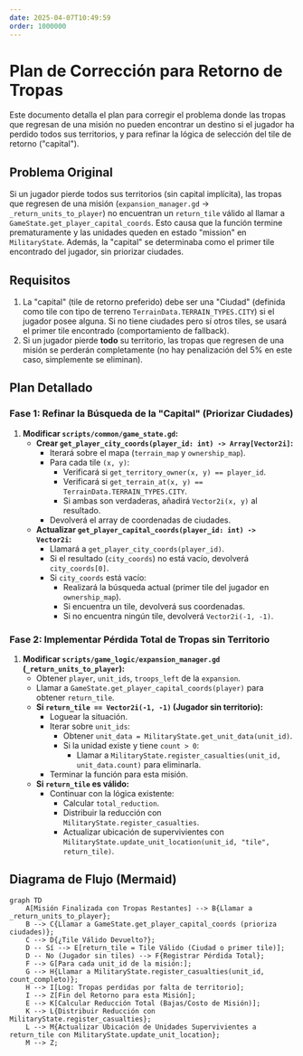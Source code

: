 ```yaml
---
date: 2025-04-07T10:49:59
order: 1000000
---
```

# Plan de Corrección para Retorno de Tropas

Este documento detalla el plan para corregir el problema donde las tropas que regresan de una misión no pueden encontrar un destino si el jugador ha perdido todos sus territorios, y para refinar la lógica de selección del tile de retorno ("capital").

## Problema Original

Si un jugador pierde todos sus territorios (sin capital implícita), las tropas que regresen de una misión (`expansion_manager.gd` -> `_return_units_to_player`) no encuentran un `return_tile` válido al llamar a `GameState.get_player_capital_coords`. Esto causa que la función termine prematuramente y las unidades queden en estado "mission" en `MilitaryState`. Además, la "capital" se determinaba como el primer tile encontrado del jugador, sin priorizar ciudades.

## Requisitos

1.  La "capital" (tile de retorno preferido) debe ser una "Ciudad" (definida como tile con tipo de terreno `TerrainData.TERRAIN_TYPES.CITY`) si el jugador posee alguna. Si no tiene ciudades pero sí otros tiles, se usará el primer tile encontrado (comportamiento de fallback).
2.  Si un jugador pierde **todo** su territorio, las tropas que regresen de una misión se perderán completamente (no hay penalización del 5% en este caso, simplemente se eliminan).

## Plan Detallado

### Fase 1: Refinar la Búsqueda de la "Capital" (Priorizar Ciudades)

1.  **Modificar `scripts/common/game_state.gd`:**
    *   **Crear `get_player_city_coords(player_id: int) -> Array[Vector2i]`:**
        *   Iterará sobre el mapa (`terrain_map` y `ownership_map`).
        *   Para cada tile `(x, y)`:
            *   Verificará si `get_territory_owner(x, y) == player_id`.
            *   Verificará si `get_terrain_at(x, y) == TerrainData.TERRAIN_TYPES.CITY`.
            *   Si ambas son verdaderas, añadirá `Vector2i(x, y)` al resultado.
        *   Devolverá el array de coordenadas de ciudades.
    *   **Actualizar `get_player_capital_coords(player_id: int) -> Vector2i`:**
        *   Llamará a `get_player_city_coords(player_id)`.
        *   Si el resultado (`city_coords`) no está vacío, devolverá `city_coords[0]`.
        *   Si `city_coords` está vacío:
            *   Realizará la búsqueda actual (primer tile del jugador en `ownership_map`).
            *   Si encuentra un tile, devolverá sus coordenadas.
            *   Si no encuentra ningún tile, devolverá `Vector2i(-1, -1)`.

### Fase 2: Implementar Pérdida Total de Tropas sin Territorio

1.  **Modificar `scripts/game_logic/expansion_manager.gd` (`_return_units_to_player`):**
    *   Obtener `player`, `unit_ids`, `troops_left` de la `expansion`.
    *   Llamar a `GameState.get_player_capital_coords(player)` para obtener `return_tile`.
    *   **Si `return_tile == Vector2i(-1, -1)` (Jugador sin territorio):**
        *   Loguear la situación.
        *   Iterar sobre `unit_ids`:
            *   Obtener `unit_data = MilitaryState.get_unit_data(unit_id)`.
            *   Si la unidad existe y tiene `count > 0`:
                *   Llamar a `MilitaryState.register_casualties(unit_id, unit_data.count)` para eliminarla.
        *   Terminar la función para esta misión.
    *   **Si `return_tile` es válido:**
        *   Continuar con la lógica existente:
            *   Calcular `total_reduction`.
            *   Distribuir la reducción con `MilitaryState.register_casualties`.
            *   Actualizar ubicación de supervivientes con `MilitaryState.update_unit_location(unit_id, "tile", return_tile)`.

## Diagrama de Flujo (Mermaid)

```mermaid
graph TD
    A[Misión Finalizada con Tropas Restantes] --> B{Llamar a _return_units_to_player};
    B --> C{Llamar a GameState.get_player_capital_coords (prioriza ciudades)};
    C --> D{¿Tile Válido Devuelto?};
    D -- Sí --> E[return_tile = Tile Válido (Ciudad o primer tile)];
    D -- No (Jugador sin tiles) --> F{Registrar Pérdida Total};
    F --> G[Para cada unit_id de la misión:];
    G --> H{Llamar a MilitaryState.register_casualties(unit_id, count_completo)};
    H --> I[Log: Tropas perdidas por falta de territorio];
    I --> Z[Fin del Retorno para esta Misión];
    E --> K[Calcular Reducción Total (Bajas/Costo de Misión)];
    K --> L{Distribuir Reducción con MilitaryState.register_casualties};
    L --> M{Actualizar Ubicación de Unidades Supervivientes a return_tile con MilitaryState.update_unit_location};
    M --> Z;